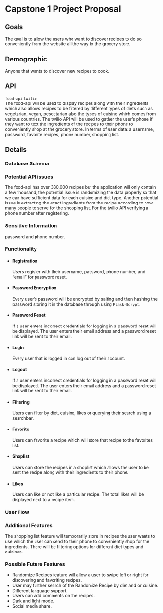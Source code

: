 # **Capstone 1 Project Proposal**

## Goals

The goal is to allow the users who want to discover recipes to do
so conveniently from the website all the way to the grocery store.  

## Demographic  
Anyone that wants to discover new recipes to cook.

## API
`food-api`  `twilio`  
The food-api will be used to display recipes along with their ingredients 
which also allows recipes to be filtered by different types of diets such
as vegetarian, vegan, pescetarian also the types of cuisine which comes from
various countries. The twilio API will be used to gather the user’s phone if
they want to text the ingredients of the recipes to their phone to conveniently
shop at the grocery store. In terms of user data: a username, password, 
favorite recipes, phone number, shopping list.

## Details  

### Database Schema  

### Potential API issues
The food-api has over 330,000 recipes but the application will only contain 
a few thousand, the potential issue is randomizing the data properly so that 
we can have sufficient data for each cuisine and diet type. Another potential 
issue is extracting the exact ingredients from the recipe according to how many 
people to serve for the shopping list. For the twilio API verifying a phone number 
after registering.

### Sensitive Information
password and phone number.

### Functionality

- #### Registration
  Users register with their username, password, phone number, and “email” for 
password reset.  

- #### Password Encryption
  Every user’s password will be encrypted by salting and then hashing the 
password storing it in the database through using `Flask-Bcrypt`.

- #### Password Reset
  If a user enters incorrect credentials for logging in a password reset
will be displayed. The user enters their email address and a password
reset link will be sent to their email.

- #### Login
  Every user that is logged in can log out of their account.

- #### Logout
  If a user enters incorrect credentials for logging in a password reset 
will be displayed. The user enters their email address and a password 
reset link will be sent to their email.

- #### Filtering
  Users can filter by diet, cuisine, likes or querying their search using a searchbar.

- #### Favorite
  Users can favorite a recipe which will store that recipe to the favorites list.

- #### Shoplist
  Users can store the recipes in a shoplist which allows the user to be sent the
recipe along with their ingredients to their phone.

- #### Likes
  Users can like or not like a particular recipe. The total likes will be displayed
next to a recipe item.

### User Flow

### Additional Features  
  The shopping list feature will temporarily store in recipes the user wants to use 
which the user can send to their phone to conveniently shop for the ingredients. 
There will be filtering options for different diet types and cuisines.

### Possible Future Features  
- Randomize Recipes feature will allow a user to swipe left or right for discovering and favoriting recipes.  
- User may further search of the Randomize Recipe by diet and or cuisine. 
- Different language support. 
- Users can add comments on the recipes.  
- Dark and light mode.  
- Social media share.

